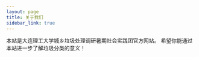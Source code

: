 ```yaml
---
layout: page
title: 关于我们
sidebar_link: true
---
```


<p class="message">
  本站是大连理工大学城乡垃圾处理调研暑期社会实践团官方网站。
  希望你能通过本站进一步了解垃圾分类的意义！
</p>

